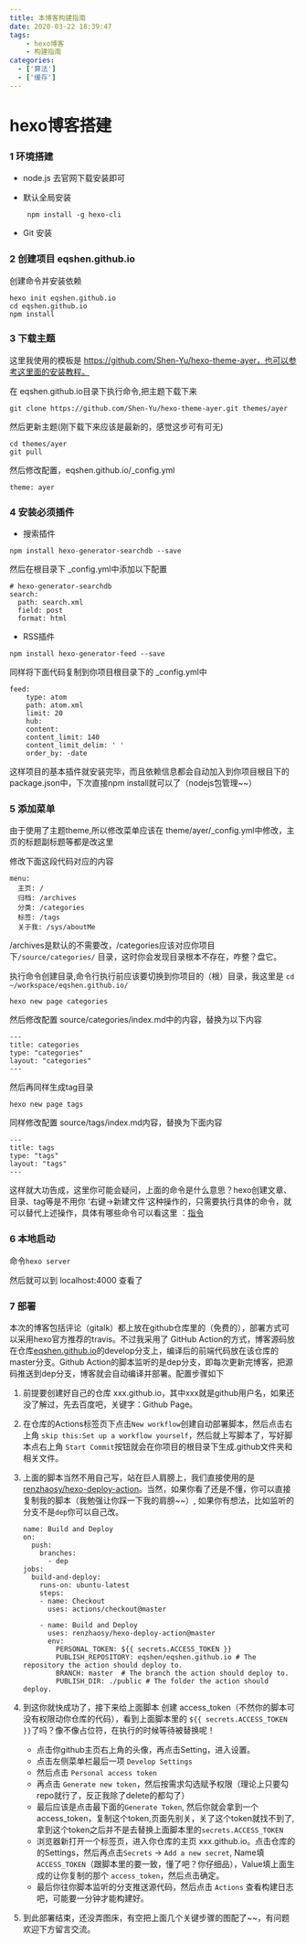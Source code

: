 ```yaml
---
title: 本博客构建指南
date: 2020-03-22 18:39:47
tags:
    - hexo博客
    - 构建指南
categories:
  - ['算法']
  - ['缓存']
---
```


# hexo博客搭建

### 1 环境搭建

- node.js 去官网下载安装即可

- 默认全局安装

  ` npm install -g hexo-cli`

- Git 安装

### 2 创建项目  eqshen.github.io

创建命令并安装依赖

```
hexo init eqshen.github.io
cd eqshen.github.io
npm install
```

### 3 下载主题

这里我使用的模板是 https://github.com/Shen-Yu/hexo-theme-ayer，也可以参考这里面的安装教程。

在 eqshen.github.io目录下执行命令,把主题下载下来

`git clone https://github.com/Shen-Yu/hexo-theme-ayer.git themes/ayer`

然后更新主题(刚下载下来应该是最新的，感觉这步可有可无)

```
cd themes/ayer
git pull
```

然后修改配置，eqshen.github.io/_config.yml

`theme: ayer`

### 4 安装必须插件

- 搜索插件

`npm install hexo-generator-searchdb --save`

然后在根目录下 _config.yml中添加以下配置

```
# hexo-generator-searchdb
search:
  path: search.xml
  field: post
  format: html
```

- RSS插件

```
npm install hexo-generator-feed --save
```

同样将下面代码复制到你项目根目录下的 _config.yml中

```
feed:
    type: atom
    path: atom.xml
    limit: 20
    hub:
    content:
    content_limit: 140
    content_limit_delim: ' '
    order_by: -date
```

这样项目的基本插件就安装完毕，而且依赖信息都会自动加入到你项目根目下的package.json中，下次直接npm install就可以了（nodejs包管理~~）

### 5 添加菜单

由于使用了主题theme,所以修改菜单应该在 theme/ayer/_config.yml中修改，主页的标题副标题等都是改这里

修改下面这段代码对应的内容

```
menu:
  主页: /
  归档: /archives
  分类: /categories
  标签: /tags
  关于我: /sys/aboutMe
```

/archives是默认的不需要改，/categories应该对应你项目下`/source/categories/` 目录，这时你会发现目录根本不存在，咋整？盘它。

执行命令创建目录,命令行执行前应该要切换到你项目的（根）目录，我这里是 `cd ~/workspace/eqshen.github.io/`

```
hexo new page categories
```

然后修改配置  source/categories/index.md中的内容，替换为以下内容

```
---
title: categories
type: "categories"
layout: "categories"
---
```



然后再同样生成tag目录

```
hexo new page tags
```

同样修改配置  source/tags/index.md内容，替换为下面内容

```
---
title: tags
type: "tags"
layout: "tags"
---
```



这样就大功告成，这里你可能会疑问，上面的命令是什么意思？hexo创建文章、目录、tag等是不用你 ‘右键->新建文件’这种操作的，只需要执行具体的命令，就可以替代上述操作，具体有哪些命令可以看这里 ：[指令](https://hexo.io/zh-cn/docs/commands)

### 6 本地启动

命令`hexo server`

然后就可以到 localhost:4000 查看了

### 7 部署

本次的博客包括评论（gitalk）都上放在github仓库里的（免费的），部署方式可以采用hexo官方推荐的travis。不过我采用了 GitHub Action的方式，博客源码放在仓库[eqshen.github.io](https://github.com/eqshen/eqshen.github.io)的develop分支上，编译后的前端代码放在该仓库的master分支。Github Action的脚本监听的是dep分支，即每次更新完博客，把源码推送到dep分支，博客就会自动编译并部署。配置步骤如下

1. 前提要创建好自己的仓库 xxx.github.io，其中xxx就是github用户名，如果还没了解过，先去百度吧，关键字：Github Page。

2. 在仓库的Actions标签页下点击`New workflow`创建自动部署脚本，然后点击右上角 `skip this:Set up a workflow yourself`，然后就上写脚本了，写好脚本点右上角 `Start Commit`按钮就会在你项目的根目录下生成.github文件夹和相关文件。

3. 上面的脚本当然不用自己写，站在巨人肩膀上，我们直接使用的是  [renzhaosy/hexo-deploy-action](renzhaosy/hexo-deploy-action)。当然，如果你看了还是不懂，你可以直接复制我的脚本（我勉强让你踩一下我的肩膀~~）, 如果你有想法，比如监听的分支不是`dep`你可以自己改。

   ```
   name: Build and Deploy
   on:
     push:
       branches:
         - dep
   jobs:
     build-and-deploy:
       runs-on: ubuntu-latest
       steps:
       - name: Checkout
         uses: actions/checkout@master
   
       - name: Build and Deploy
         uses: renzhaosy/hexo-deploy-action@master
         env:
           PERSONAL_TOKEN: ${{ secrets.ACCESS_TOKEN }}
           PUBLISH_REPOSITORY: eqshen/eqshen.github.io # The repository the action should deploy to.
           BRANCH: master  # The branch the action should deploy to.
           PUBLISH_DIR: ./public # The folder the action should deploy.
   ```

4. 到这你就快成功了，接下来给上面脚本 创建 access_token（不然你的脚本可没有权限动你仓库的代码），看到上面脚本里的 `${{ secrets.ACCESS_TOKEN }}`了吗？像不像占位符，在执行的时候等待被替换呢！

   - 点击你github主页右上角的头像，再点击Setting，进入设置。
   - 点击左侧菜单栏最后一项 `Develop Settings`
   - 然后点击 `Personal access token`
   - 再点击 `Generate new token`，然后按需求勾选赋予权限（理论上只要勾repo就行了，反正我除了delete的都勾了）
   - 最后应该是点击最下面的`Generate Token`, 然后你就会拿到一个 access_token，复制这个token,页面先别关，关了这个token就找不到了,拿到这个token之后并不是去替换上面脚本里的`secrets.ACCESS_TOKEN`
   - 浏览器新打开一个标签页，进入你仓库的主页  xxx.github.io。点击仓库的的Settings，然后再点击`Secrets` -> `Add a new secret`, Name填 `ACCESS_TOKEN`（跟脚本里的要一致，懂了吧？你仔细品），Value填上面生成的让你复制的那个 `access_token`，然后点击确定。
   - 最后你往你脚本监听的分支推送源代码，然后点击 `Actions` 查看构建日志吧，可能要一分钟才能构建好。

5. 到此部署结束，还没弄图床，有空把上面几个关键步骤的图配了~~，有问题欢迎下方留言交流。